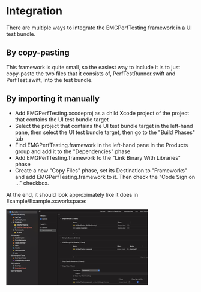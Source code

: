 # Integration

There are multiple ways to integrate the EMGPerfTesting framework in a UI test bundle.

## By copy-pasting

This framework is quite small, so the easiest way to include it is to just copy-paste the two files that it consists of, PerfTestRunner.swift and PerfTest.swift, into the test bundle.

## By importing it manually

- Add EMGPerfTesting.xcodeproj as a child Xcode project of the project that contains the UI test bundle target
- Select the project that contains the UI test bundle target in the left-hand pane, then select the UI test bundle target, then go to the "Build Phases" tab
- Find EMGPerfTesting.framework in the left-hand pane in the Products group and add it to the "Dependencies" phase
- Add EMGPerfTesting.framework to the "Link Binary With Libraries" phase
- Create a new "Copy Files" phase, set its Destination to "Frameworks" and add EMGPerfTesting.framework to it. Then check the "Code Sign on ..." checkbox.

At the end, it should look approximately like it does in Example/Example.xcworkspace:

<img src="misc/screenshot.png" width="75%">
